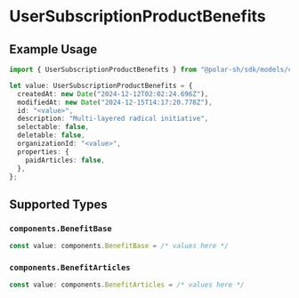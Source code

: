 # UserSubscriptionProductBenefits

## Example Usage

```typescript
import { UserSubscriptionProductBenefits } from "@polar-sh/sdk/models/components";

let value: UserSubscriptionProductBenefits = {
  createdAt: new Date("2024-12-12T02:02:24.696Z"),
  modifiedAt: new Date("2024-12-15T14:17:20.778Z"),
  id: "<value>",
  description: "Multi-layered radical initiative",
  selectable: false,
  deletable: false,
  organizationId: "<value>",
  properties: {
    paidArticles: false,
  },
};
```

## Supported Types

### `components.BenefitBase`

```typescript
const value: components.BenefitBase = /* values here */
```

### `components.BenefitArticles`

```typescript
const value: components.BenefitArticles = /* values here */
```

